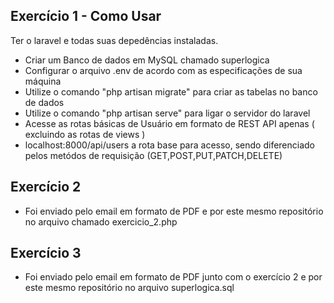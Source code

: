 ## Exercício 1 - Como Usar

Ter o laravel e todas suas depedências instaladas.

- Criar um Banco de dados em MySQL chamado superlogica
- Configurar o arquivo .env de acordo com as especificações de sua máquina
- Utilize o comando "php artisan migrate" para criar as tabelas no banco de dados
- Utilize o comando "php artisan serve" para ligar o servidor do laravel
- Acesse as rotas básicas de Usuário em formato de REST API apenas ( excluindo as rotas de views )
- localhost:8000/api/users a rota base para acesso, sendo diferenciado pelos metódos de requisição (GET,POST,PUT,PATCH,DELETE)

## Exercício 2

- Foi enviado pelo email em formato de PDF e por este mesmo repositório no arquivo chamado exercicio_2.php

## Exercício 3

- Foi enviado pelo email em formato de PDF junto com o exercício 2 e por este mesmo repositório no arquivo superlogica.sql

